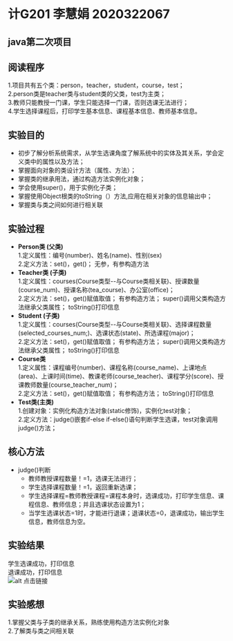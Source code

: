 # 计G201 李慧娟 2020322067
## java第二次项目
## 阅读程序
1.项目共有五个类：person，teacher，student，course，test；  
2.person类是teacher类与student类的父类，test为主类；  
3.教师只能教授一门课，学生只能选择一门课，否则选课无法进行；  
4.学生选择课程后，打印学生基本信息、课程基本信息、教师基本信息。 
## 实验目的
+ 初步了解分析系统需求，从学生选课角度了解系统中的实体及其关系，学会定义类中的属性以及方法；  
+ 掌握面向对象的类设计方法（属性、方法）；  
+ 掌握类的继承用法，通过构造方法实例化对象；  
+ 学会使用super()，用于实例化子类；  
+ 掌握使用Object根类的toString（）方法,应用在相关对象的信息输出中；  
+ 掌握类与类之间如何进行相关联
## 实验过程
+ **Person类 (父类)**  
  1.定义属性：编号(number)、姓名(name)、性别(sex)  
  2.定义方法：set()，get()；  无参，有参构造方法    
+ **Teacher类 (子类)**  
  1.定义属性：courses(Course类型--与Course类相关联)、授课数量(course_num)、授课名称(tea_course)、办公室(office)；  
  2.定义方法：set()，get()赋值取值；  有参构造方法；  super()调用父类构造方法继承父类属性；  toString()打印信息  
+ **Student (子类)**  
  1.定义属性：courses(Course类型--与Course类相关联)、选择课程数量(selected_courses_num;)、选课状态(state)、所选课程(major)；  
  2.定义方法：set()，get()赋值取值；  有参构造方法；  super()调用父类构造方法继承父类属性；  toString()打印信息  
+ **Course类**  
  1.定义属性：课程编号(number)、课程名称(course_name)、上课地点(area)、上课时间(time)、教课老师(course_teacher)、课程学分(score)、授课教师数量(course_teacher_num)；  
  2.定义方法：set()，get()赋值取值；  有参构造方法；  toString()打印信息  
+ **Test类(主类)**  
  1.创建对象：实例化构造方法对象(static修饰)，实例化test对象；  
  2.定义方法：judge()嵌套if-else if-else()语句判断学生选课，test对象调用judge()方法；  
## 核心方法
- judge()判断  
  + 教师教授课程数量！=1，选课无法进行；  
  + 学生选择课程数量！=1，返回重新选课；  
  + 学生选择课程=教师教授课程=课程本身时，选课成功，打印学生信息、课程信息、教师信息；并且选课状态设置为1；  
  + 当学生选课状态=1时，才能进行退课；退课状态=0，退课成功，输出学生信息，教师信息为空。
## 实验结果
学生选课成功，打印信息  
退课成功，打印信息   
![alt 点击链接](http://m.qpic.cn/psc?/V51PA3o90d17IF0JFyFi0lN3aB2Fw6re/bqQfVz5yrrGYSXMvKr.cqYLx6DmO*3C8YCGkQx84eb0H*YdHglwjmKtlp9oe17Pzu47cqUwaPkNITObOqtXBkuytcjFVow.s6PWaLx4*GuY!/b&bo=AwQfAQAAAAADBzs!&rf=viewer_4)
## 实验感想
1.掌握父类与子类的继承关系，熟练使用构造方法实例化对象  
2.了解类与类之间相关联
